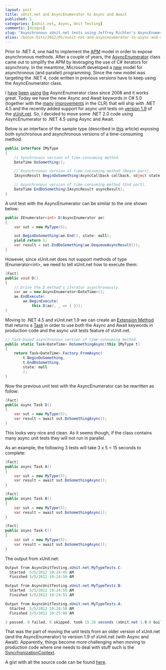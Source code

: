 ```yaml
---
layout: post
title: xUnit.net and AsyncEnumerator to Async and Await
published: 1
categories: [xUnit.net, Async, Unit Testing]
comments: [disqus]
slug: "Asynchronous xUnit.net tests using Jeffrey Richter's AsyncEnumerator class."
alias: /bonus-bits/2012/05/xunit-net-and-asyncenumerator-to-async-and-await.html
---
```

<p>Prior to .NET 4,&#0160;one had to implement the <a href="http://msdn.microsoft.com/en-us/magazine/cc163467.aspx" target="_blank" title="Implementing the CLR Asynchronous Programming Model.">APM</a> model in order to expose asynchronous methods. After a couple of years, the&#0160;<a href="http://msdn.microsoft.com/en-gb/magazine/cc546608.aspx" target="_blank" title="Simplified APM With The AsyncEnumerator.">AsyncEnumerator</a>&#0160;class came out to&#0160;simplify the APM by leveraging the use&#0160;of C# iterators for asynchrony. In the meantime,&#0160;Microsoft developed a&#0160;<a href="http://msdn.microsoft.com/en-us/library/dd460693.aspx" target="_blank" title="Parallel Programming in the .NET Framework.">new</a>&#0160;model for asynchronous (and parallel) programming. Since the new model was targeting the&#0160;.NET 4, code written in previous versions have to keep using the AsyncEnumerator class.</p>
<p>I&#0160;<a href="http://www.nikosbaxevanis.com/bonus-bits/2010/10/an-alternative-net-20-approach-to-the-task-based-asynchronous-pattern.html" target="_blank" title="An alternative (.NET 2.0+) approach to the Task-based Asynchronous Pattern.">have</a>&#0160;<a href="http://www.nikosbaxevanis.com/bonus-bits/2011/07/async-rest-client-for-scrumy-api.html" target="_blank" title="Async REST Client for the Scrumy API.">been</a>&#0160;<a href="http://www.nikosbaxevanis.com/bonus-bits/2010/11/going-asynchronous-with-sterling-for-windows-phone-7.html" target="_blank" title="Going Asynchronous with Sterling for Windows Phone 7.">using</a>&#0160;<a href="http://www.nikosbaxevanis.com/bonus-bits/2010/10/exposing-asynchronous-features-to-client-code-windows-phone-edition.html" target="_blank" title="Exposing asynchronous features to client code: Windows Phone 7.">the</a>&#0160;AsyncEnumerator class since 2008 and it works great. Today we have the new Async and Await keywords in C# 5.0 (together with the <a href="http://blogs.microsoft.co.il/blogs/sasha/archive/2011/09/17/improvements-in-the-clr-core-in-net-framework-4-5.aspx" target="_blank">many</a> <a href="http://blogs.msdn.com/b/dotnet/archive/2011/10/03/large-object-heap-improvements-in-net-4-5.aspx" target="_blank">improvements</a>&#0160;in the CLR) that will ship with .NET 4.5 and the recently added support for&#0160;async unit tests on&#0160;<a href="http://xunit.codeplex.com/releases/view/77573" target="_blank">version 1.9</a>&#0160;of the&#0160;<a href="http://xunit.codeplex.com/" target="_blank" title="xUnit.net is a unit testing tool for the .NET Framework. Written by the original inventor of NUnit, xUnit.net is the latest technology for unit testing C#, F#, VB.NET and other .NET languages.">xUnit.net</a>.&#0160;So, I decided to move some .NET 2.0 code using AsyncEnumerator to .NET 4.5 using Async and Await.</p>
<p>Below is an interface of the sample type (described in <a href="http://msdn.microsoft.com/en-us/magazine/cc163467.aspx" target="_blank" title="Implementing the CLR Asynchronous Programming Model.">this</a> article) exposing both synchronous and asynchronous versions of a time-consuming method:</p>

```c#
public interface IMyType
{
    // Synchronous version of time-consuming method.
    DateTime DoSomething();

    // Asynchronous version of time-consuming method (Begin part).
    IAsyncResult BeginDoSomething(AsyncCallback callback, object state = null);

    // Asynchronous version of time-consuming method (End part).
    DateTime EndDoSomething(IAsyncResult asyncResult);
}
```

<p>A unit test with the AsyncEnumerator can be similar to the one shown below:</p>

```c#
public IEnumerator<int> D(AsyncEnumerator ae)
{
    var sut = new MyType(5);

    sut.BeginDoSomething(ae.End(), state: null);
    yield return 1;
    var result = sut.EndDoSomething(ae.DequeueAsyncResult());
}
```

<p>However, since xUnit.net does not support methods of type IEnumerator&lt;int&gt;, we need to tell xUnit.net how to execute them:</p>

```c#
[Fact]
public void D()
{
    // Drive the D method's iterator asynchronously.
    var ae = new AsyncEnumerator<DateTime>();
    ae.EndExecute(
        ae.BeginExecute(
            this.D(ae), _ => { }));
}
```

<p>Moving to .NET 4.5 and xUnit.net 1.9 we can create an <a href="http://msdn.microsoft.com/en-us/library/bb383977.aspx" target="_blank" title="Extension methods enable you to &quot;add&quot; methods to existing types without creating a new derived type, recompiling, or otherwise modifying the original type.">Extension Method</a> that returns a <a href="http://msdn.microsoft.com/en-us/library/system.threading.tasks.task.aspx" target="_blank" title="Represents an asynchronous operation.">Task</a> in order to use both the Async and Await keywords in production code and the async unit tests feature of xUnit.net.</p>

```c#
// Task-based asynchronous version of time-consuming method.
public static Task<DateTime> DoSomethingAsync(this IMyType t)
{
    return Task<DateTime>.Factory.FromAsync(
        t.BeginDoSomething,
        t.EndDoSomething,
        state: null
        );
}
```

<p>Now the previous unit test with the AsyncEnumerator can be rewritten as follow:</p>

```c#
[Fact]
public async Task D()
{
    var sut = new MyType(5);
    var result = await sut.DoSomethingAsync();
}
```

<p>This looks very nice and clean. As it seems though, if the class contains many async unit tests they will not run in parallel.&#0160;</p>
<p>As an example, the following 3 tests will take 3 x 5 = 15 seconds to complete:</p>

```c#
[Fact]
public async Task A()
{
    var sut = new MyType(5);
    var result = await sut.DoSomethingAsync();
}

[Fact]
public async Task B()
{
    var sut = new MyType(5);
    var result = await sut.DoSomethingAsync();
}

[Fact]
public async Task C()
{
    var sut = new MyType(5);
    var result = await sut.DoSomethingAsync();
}
```

<p>The output from xUnit.net:</p>

```c#
Output from AsyncUnitTesting.xUnit.net.MyTypeTests.C:
  Started  5/5/2012 10:24:45 AM
  Finished 5/5/2012 10:24:50 AM

Output from AsyncUnitTesting.xUnit.net.MyTypeTests.B:
  Started  5/5/2012 10:24:50 AM
  Finished 5/5/2012 10:24:55 AM

Output from AsyncUnitTesting.xUnit.net.MyTypeTests.A:
  Started  5/5/2012 10:24:50 AM
  Finished 5/5/2012 10:25:00 AM

3 passed, 0 failed, 0 skipped, took 15.26 seconds (xUnit.net 1.9.0 build 1566).
```

<p>That was the part of moving the unit tests from an older version of xUnit.net (and the AsyncEnumerator) to version 1.9 of xUnit.net (with Async and Await).&#0160;Apparently, things become more challenging when moving to production code where one needs to deal with stuff such is the <a href="http://msdn.microsoft.com/en-us/library/system.threading.synchronizationcontext(v=vs.110).aspx" target="_blank" title="Provides the basic functionality for propagating a synchronization context in various synchronization models.">SyncrhonizationContext</a>.</p>
<p>A gist with all the source code can be found&#0160;<a href="https://gist.github.com/2604956" target="_blank">here</a>.</p>